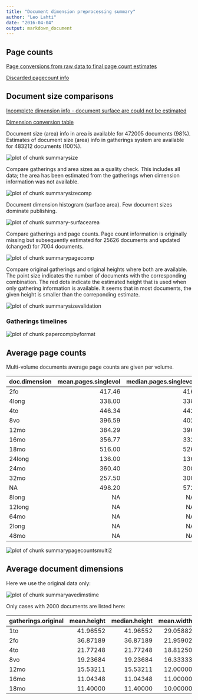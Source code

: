 ```yaml
---
title: "Document dimension preprocessing summary"
author: "Leo Lahti"
date: "2016-04-04"
output: markdown_document
---
```



## Page counts

[Page conversions from raw data to final page count estimates](https://raw.githubusercontent.com/rOpenGov/estc/master/inst/examples/output.tables/pagecount_conversion_nontrivial.csv)

<!--[Page conversions from raw data to final page count estimates with volume info](https://raw.githubusercontent.com/rOpenGov/estc/master/inst/examples/output.tables/page_conversion_table_full.csv)-->

[Discarded pagecount info](https://raw.githubusercontent.com/rOpenGov/estc/master/inst/examples/output.tables/pagecount_discarded.csv)



## Document size comparisons

[Incomplete dimension info - document surface are could not be estimated](https://raw.githubusercontent.com/rOpenGov/estc/master/inst/examples/output.tables/physical_dimension_incomplete.csv)

[Dimension conversion table](https://raw.githubusercontent.com/rOpenGov/estc/master/inst/examples/output.tables/conversions_physical_dimension.csv)

<!--[Discarded dimension info](https://raw.githubusercontent.com/rOpenGov/estc/master/inst/examples/output.tables/dimensions_discarded.csv)-->

Document size (area) info in area is available for 472005 documents (98%). Estimates of document size (area) info in gatherings system are available for 483212 documents (100%). 

![plot of chunk summarysize](figure/summarysize-1.png)


Compare gatherings and area sizes as a quality check. This includes all data; the area has been estimated from the gatherings when dimension information was not available.

![plot of chunk summarysizecomp](figure/summarysizecomp-1.png)

Document dimension histogram (surface area). Few document sizes dominate publishing.

![plot of chunk summary-surfacearea](figure/summary-surfacearea-1.png)


Compare gatherings and page counts. Page count information is originally missing but subsequently estimated for 25626 documents and updated (changed) for 7004 documents. 


![plot of chunk summarypagecomp](figure/summarypagecomp-1.png)

Compare original gatherings and original heights where both are available. The point size indicates the number of documents with the corresponding combination. The red dots indicate the estimated height that is used when only gathering information is available. It seems that in most documents, the given height is smaller than the correponding estimate.

![plot of chunk summarysizevalidation](figure/summarysizevalidation-1.png)

### Gatherings timelines

![plot of chunk papercompbyformat](figure/papercompbyformat-1.png)

## Average page counts 

Multi-volume documents average page counts are given per volume.


|doc.dimension | mean.pages.singlevol| median.pages.singlevol| n.singlevol| mean.pages.multivol| median.pages.multivol| n.multivol| mean.pages.issue| median.pages.issue| n.issue|
|:-------------|--------------------:|----------------------:|-----------:|-------------------:|---------------------:|----------:|----------------:|------------------:|-------:|
|2fo           |               417.46|                    416|         197|              350.40|                373.00|       3006|            28.92|                 28|   31798|
|4long         |               338.00|                    338|           1|                 NaN|                    NA|          1|            12.00|                  8|       9|
|4to           |               446.34|                    442|         890|               43.23|                 24.00|       4755|            26.24|                 24|   35424|
|8vo           |               396.59|                    402|         704|              202.01|                200.00|      12326|            25.80|                 24|   54698|
|12mo          |               384.29|                    396|         181|               35.29|                 27.00|       6500|            25.45|                 24|   24937|
|16mo          |               356.77|                    332|          13|               88.18|                 79.00|        111|            23.90|                 24|     725|
|18mo          |               516.00|                    526|           4|              115.15|                120.00|        174|            26.98|                 24|     719|
|24long        |               136.00|                    136|           1|              371.00|                371.00|          4|            27.35|                 24|      31|
|24mo          |               360.40|                    300|           5|              234.27|                238.00|        100|            26.06|                 24|     578|
|32mo          |               257.50|                    300|           4|              237.54|                237.54|         47|            22.96|                 24|     242|
|NA            |               498.20|                    572|          41|              156.29|                150.67|        385|            22.61|                 24|    3326|
|8long         |                   NA|                     NA|          NA|               16.00|                 16.00|          1|            18.38|                 16|      16|
|12long        |                   NA|                     NA|          NA|                6.00|                  6.00|         14|            24.79|                 24|     134|
|64mo          |                   NA|                     NA|          NA|               31.00|                 31.00|          1|            28.15|                 30|      26|
|2long         |                   NA|                     NA|          NA|                  NA|                    NA|         NA|            27.90|                 24|      20|
|48mo          |                   NA|                     NA|          NA|                  NA|                    NA|         NA|            26.00|                 18|       5|


![plot of chunk summarypagecountsmulti2](figure/summarypagecountsmulti2-1.png)


## Average document dimensions 

Here we use the original data only:

![plot of chunk summaryavedimstime](figure/summaryavedimstime-1.png)




Only cases with 2000 documents are listed here:


|gatherings.original | mean.height| median.height| mean.width| median.width|   n|
|:-------------------|-----------:|-------------:|----------:|------------:|---:|
|1to                 |    41.96552|      41.96552|   29.05882|     29.05882|  29|
|2fo                 |    36.87189|      36.87189|   21.95902|     21.95902| 843|
|4to                 |    21.77248|      21.77248|   18.81250|     18.81250| 545|
|8vo                 |    19.23684|      19.23684|   16.33333|     16.33333| 684|
|12mo                |    15.53211|      15.53211|   12.00000|     12.00000| 110|
|16mo                |    11.04348|      11.04348|   11.00000|     11.00000|  23|
|18mo                |    11.40000|      11.40000|   10.00000|     10.00000|   5|

